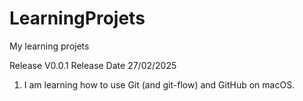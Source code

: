 # LearningProjets
My learning projets

Release V0.0.1
Release Date 27/02/2025

1. I am learning how to use Git (and git-flow) and GitHub on macOS.

